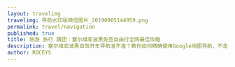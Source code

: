 ```yaml
---
layout: travelimg
travelimg: 导航水印版微信图片_20190905144959.png
permalink: travel/navigation
published: true
title: 旅游 旅行 跟团：塞尔维亚波黑免签自由行全网最佳攻略 
description: 塞尔维亚波黑自驾开车导航准不准？教你如何精确使用Google地图导航，不走错路。
author: ROCEYS
---
```

